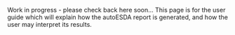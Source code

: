 Work in progress - please check back here soon...
This page is for the user guide which will explain how the autoESDA report is generated, and how the user may interpret its results.
